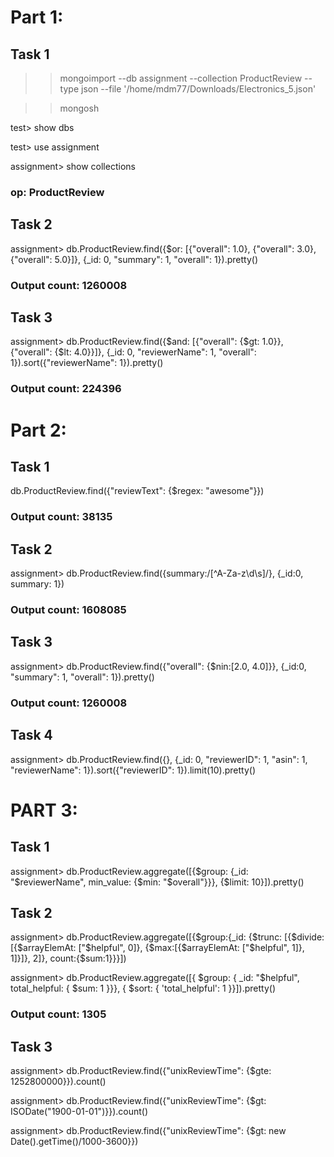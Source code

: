 # Part 1:
## Task 1
>> mongoimport --db assignment --collection ProductReview --type json --file '/home/mdm77/Downloads/Electronics_5.json' 

>> mongosh

test> show dbs

test> use assignment

assignment> show collections
### op: ProductReview

## Task 2
assignment> db.ProductReview.find({$or: [{"overall": 1.0}, {"overall": 3.0}, {"overall": 5.0}]}, {_id: 0, "summary": 1, "overall": 1}).pretty()
### Output count: 1260008

## Task 3
assignment> db.ProductReview.find({$and: [{"overall": {$gt: 1.0}}, {"overall": {$lt: 4.0}}]}, {_id: 0, "reviewerName": 1, "overall": 1}).sort({"reviewerName": 1}).pretty()
### Output count: 224396

# Part 2:

## Task 1
db.ProductReview.find({"reviewText": {$regex: "awesome"}})
### Output count: 38135

## Task 2
assignment>  db.ProductReview.find({summary:/[^A-Za-z\d\s]/}, {_id:0, summary: 1})
### Output count: 1608085

## Task 3
assignment> db.ProductReview.find({"overall": {$nin:[2.0, 4.0]}}, {_id:0, "summary": 1, "overall": 1}).pretty()
### Output count: 1260008

## Task 4
assignment> db.ProductReview.find({}, {_id: 0, "reviewerID": 1, "asin": 1, "reviewerName": 1}).sort({"reviewerID": 1}).limit(10).pretty()

# PART 3:

## Task 1
assignment> db.ProductReview.aggregate([{$group: {_id: "$reviewerName", min_value: {$min: "$overall"}}}, {$limit: 10}]).pretty()

## Task 2
assignment> db.ProductReview.aggregate([{$group:{_id: {$trunc: [{$divide: [{$arrayElemAt: ["$helpful", 0]}, {$max:[{$arrayElemAt: ["$helpful", 1]}, 1]}]}, 2]}, count:{$sum:1}}}])

assignment> db.ProductReview.aggregate([{ $group: { _id: "$helpful", total_helpful: { $sum: 1 }}}, { $sort: { 'total_helpful': 1 }}]).pretty()

### Output count: 1305


## Task 3
assignment> db.ProductReview.find({"unixReviewTime": {$gte: 1252800000}}).count()

assignment> db.ProductReview.find({"unixReviewTime": {$gt: ISODate("1900-01-01")}}).count()

assignment> db.ProductReview.find({"unixReviewTime": {$gt: new Date().getTime()/1000-3600}})

